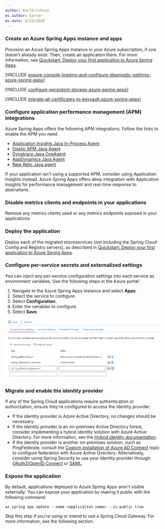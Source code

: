 ```yaml
---
author: KarlErickson
ms.author: karler
ms.date: 8/25/2020
---
```


### Create an Azure Spring Apps instance and apps

Provision an Azure Spring Apps instance in your Azure subscription, if one doesn't already exist. Then, create an application there. For more information, see [Quickstart: Deploy your first application to Azure Spring Apps](/azure/spring-apps/quickstart).

[!INCLUDE [ensure-console-logging-and-configure-diagnostic-settings-azure-spring-apps](ensure-console-logging-and-configure-diagnostic-settings-azure-spring-apps.md)]

[!INCLUDE [configure-persistent-storage-azure-spring-apps](configure-persistent-storage-azure-spring-apps.md)]

[!INCLUDE [migrate-all-certificates-to-keyvault-azure-spring-apps](migrate-all-certificates-to-keyvault-azure-spring-apps.md)]

### Configure application performance management (APM) integrations

Azure Spring Apps offers the following APM integrations. Follow the links to enable the APM you need.

- [Application Insights Java In-Process Agent](/azure/spring-apps/how-to-application-insights)
- [Elastic APM Java Agent](/azure/spring-apps/how-to-elastic-apm-java-agent-monitor)
- [Dynatrace Java OneAgent](/azure/spring-apps/how-to-dynatrace-one-agent-monitor)
- [AppDynamics Java Agent](/azure/spring-apps/how-to-appdynamics-java-agent-monitor)
- [New Relic Java agent](/azure/spring-apps/how-to-new-relic-monitor)

If your application isn't using a supported APM, consider using Application Insights instead. Azure Spring Apps offers deep integration with Application Insights for performance management and real-time response to aberrations.

### Disable metrics clients and endpoints in your applications

Remove any metrics clients used or any metrics endpoints exposed in your applications.

### Deploy the application

Deploy each of the migrated microservices (not including the Spring Cloud Config and Registry servers), as described in [Quickstart: Deploy your first application to Azure Spring Apps](/azure/spring-apps/quickstart).

### Configure per-service secrets and externalized settings

You can inject any per-service configuration settings into each service as environment variables. Use the following steps in the Azure portal:

1. Navigate to the Azure Spring Apps Instance and select **Apps**.
1. Select the service to configure.
1. Select **Configuration**.
1. Enter the variables to configure.
1. Select **Save**.

![Spring Cloud App Configuration Settings](../media/migrate-spring-cloud-to-azure-spring-apps/spring-cloud-app-configuration-settings.png)

### Migrate and enable the identity provider

If any of the Spring Cloud applications require authentication or authorization, ensure they're configured to access the identity provider:

* If the identity provider is Azure Active Directory, no changes should be necessary.
* If the identity provider is an on-premises Active Directory forest, consider implementing a hybrid identity solution with Azure Active Directory. For more information, see the [Hybrid identity documentation](/azure/active-directory/hybrid/).
* If the identity provider is another on-premises solution, such as PingFederate, consult the [Custom installation of Azure AD Connect](/azure/active-directory/hybrid/how-to-connect-install-custom) topic to configure federation with Azure Active Directory. Alternatively, consider using Spring Security to use your identity provider through [OAuth2/OpenID Connect](https://docs.spring.io/spring-security/reference/index.html) or [SAML](https://docs.spring.io/spring-security/reference/index.html).

### Expose the application

By default, applications deployed to Azure Spring Apps aren't visible externally. You can expose your application by making it public with the following command:

```azurecli
az spring app update --name <application name> --is-public true
```

Skip this step if you're using or intend to use a Spring Cloud Gateway. For more information, see the following section.
